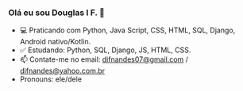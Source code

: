 ### Olá eu sou Douglas I F. 👋

- 💻 Praticando com Python, Java Script, CSS, HTML, SQL, Django, Android nativo/Kotlin.
- ✅    Estudando: Python, SQL, Django, JS, HTML, CSS.                          
- 📫 Contate-me no email: difnandes07@gmail.com / difnandes@yahoo.com.br
- Pronouns: ele/dele
